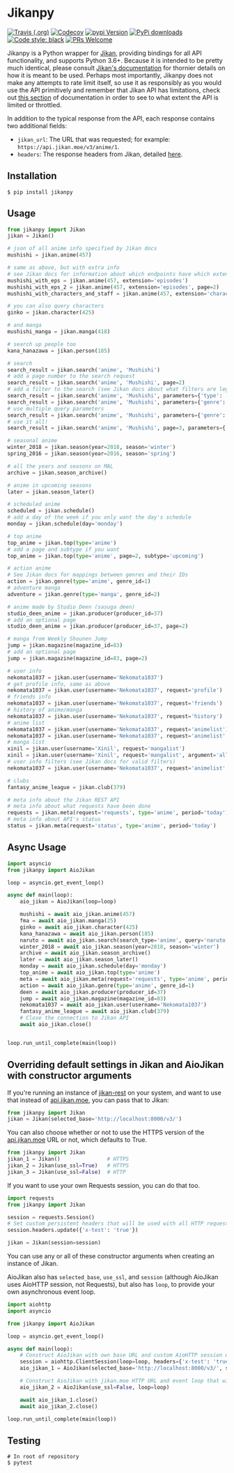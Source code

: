 Jikanpy
=======

[![Travis (.org)](https://img.shields.io/travis/AWConant/jikanpy.svg?style=flat-square)](https://travis-ci.org/AWConant/jikanpy)
[![Codecov](https://img.shields.io/codecov/c/github/AWConant/jikanpy.svg?style=flat-square)](https://codecov.io/gh/AWConant/jikanpy/)
[![pypi Version](https://img.shields.io/pypi/v/jikanpy.svg?style=flat-square)](https://pypi.org/project/jikanpy/)
[![PyPi downloads](https://img.shields.io/pypi/dm/jikanpy?style=flat-square)](https://pypi.org/project/jikanpy/)
[![Code style: black](https://img.shields.io/badge/code%20style-black-000000.svg?style=flat-square)](https://github.com/ambv/black)
[![PRs Welcome](https://img.shields.io/badge/PRs-welcome-brightgreen.svg?style=flat-square)](http://makeapullrequest.com)

Jikanpy is a Python wrapper for [Jikan](https://github.com/jikan-me/jikan),
providing bindings for all API functionality, and supports Python 3.6+. Because it is intended to be
pretty much identical, please consult [Jikan's
documentation](https://jikan.docs.apiary.io/#) for thornier details on how it is meant to
be used. Perhaps most importantly, Jikanpy does not make any attempts to rate
limit itself, so use it as responsibly as you would use the API primitively and
remember that Jikan API has limitations, check out [this section](https://jikan.docs.apiary.io/#introduction/information/rate-limiting)
of documentation in order to see to what extent the API is limited or throttled.

In addition to the typical response from the API, each response contains two additional fields:

* `jikan_url`: The URL that was requested; for example: `https://api.jikan.moe/v3/anime/1`.
* `headers`: The response headers from Jikan, detailed [here](https://jikan.docs.apiary.io/#introduction/information/caching).

## Installation
```shell
$ pip install jikanpy
```

## Usage
```python
from jikanpy import Jikan
jikan = Jikan()

# json of all anime info specified by Jikan docs
mushishi = jikan.anime(457)

# same as above, but with extra info
# see Jikan docs for information about which endpoints have which extensions
mushishi_with_eps = jikan.anime(457, extension='episodes')
mushishi_with_eps_2 = jikan.anime(457, extension='episodes', page=2)
mushishi_with_characters_and_staff = jikan.anime(457, extension='characters_staff')

# you can also query characters
ginko = jikan.character(425)

# and manga
mushishi_manga = jikan.manga(418)

# search up people too
kana_hanazawa = jikan.person(185)

# search
search_result = jikan.search('anime', 'Mushishi')
# add a page number to the search request
search_result = jikan.search('anime', 'Mushishi', page=2)
# add a filter to the search (see Jikan docs about what filters are legal)
search_result = jikan.search('anime', 'Mushishi', parameters={'type': 'tv'})
search_result = jikan.search('anime', 'Mushishi', parameters={'genre': 37})
# use multiple query parameters
search_result = jikan.search('anime', 'Mushishi', parameters={'genre': 37, 'type': 'tv'})
# use it all!
search_result = jikan.search('anime', 'Mushishi', page=3, parameters={'genre': 37, 'type': 'tv'})

# seasonal anime
winter_2018 = jikan.season(year=2018, season='winter')
spring_2016 = jikan.season(year=2016, season='spring')

# all the years and seasons on MAL
archive = jikan.season_archive()

# anime in upcoming seasons
later = jikan.season_later()

# scheduled anime
scheduled = jikan.schedule()
# add a day of the week if you only want the day's schedule
monday = jikan.schedule(day='monday')

# top anime
top_anime = jikan.top(type='anime')
# add a page and subtype if you want
top_anime = jikan.top(type='anime', page=2, subtype='upcoming')

# action anime
# See Jikan docs for mappings between genres and their IDs
action = jikan.genre(type='anime', genre_id=1)
# adventure manga
adventure = jikan.genre(type='manga', genre_id=2)

# anime made by Studio Deen (sasuga deen)
studio_deen_anime = jikan.producer(producer_id=37)
# add an optional page
studio_deen_anime = jikan.producer(producer_id=37, page=2)

# manga from Weekly Shounen Jump
jump = jikan.magazine(magazine_id=83)
# add an optional page
jump = jikan.magazine(magazine_id=83, page=2)

# user info
nekomata1037 = jikan.user(username='Nekomata1037')
# get profile info, same as above
nekomata1037 = jikan.user(username='Nekomata1037', request='profile')
# friends info
nekomata1037 = jikan.user(username='Nekomata1037', request='friends')
# history of anime/manga
nekomata1037 = jikan.user(username='Nekomata1037', request='history')
# anime list
nekomata1037 = jikan.user(username='Nekomata1037', request='animelist')
nekomata1037 = jikan.user(username='Nekomata1037', request='animelist', argument='completed', page=2)
# manga list
xinil = jikan.user(username='Xinil', request='mangalist')
xinil = jikan.user(username='Xinil', request='mangalist', argument='all')
# user info filters (see Jikan docs for valid filters)
nekomata1037 = jikan.user(username='Nekomata1037', request='animelist', parameters={'year': 2019})

# clubs
fantasy_anime_league = jikan.club(379)

# meta info about the Jikan REST API
# meta info about what requests have been done
requests = jikan.meta(request='requests', type='anime', period='today')
# meta info about API's status
status = jikan.meta(request='status', type='anime', period='today')
```

## Async Usage
```python
import asyncio
from jikanpy import AioJikan

loop = asyncio.get_event_loop()

async def main(loop):
    aio_jikan = AioJikan(loop=loop)

    mushishi = await aio_jikan.anime(457)
    fma = await aio_jikan.manga(25)
    ginko = await aio_jikan.character(425)
    kana_hanazawa = await aio_jikan.person(185)
    naruto = await aio_jikan.search(search_type='anime', query='naruto')
    winter_2018 = await aio_jikan.season(year=2018, season='winter')
    archive = await aio_jikan.season_archive()
    later = await aio_jikan.season_later()
    monday = await aio_jikan.schedule(day='monday')
    top_anime = await aio_jikan.top(type='anime')
    meta = await aio_jikan.meta(request='requests', type='anime', period='today')
    action = await aio_jikan.genre(type='anime', genre_id=1)
    deen = await aio_jikan.producer(producer_id=37)
    jump = await aio_jikan.magazine(magazine_id=83)
    nekomata1037 = await aio_jikan.user(username='Nekomata1037')
    fantasy_anime_league = await aio_jikan.club(379)
    # Close the connection to Jikan API
    await aio_jikan.close()


loop.run_until_complete(main(loop))
```

## Overriding default settings in Jikan and AioJikan with constructor arguments

If you're running an instance of [jikan-rest](https://github.com/jikan-me/jikan-rest) on your system, and want to use that instead of [api.jikan.moe](https://jikan.moe/), you can pass that to Jikan:

```python
from jikanpy import Jikan
jikan = Jikan(selected_base='http://localhost:8000/v3/')
```

You can also choose whether or not to use the HTTPS version of the [api.jikan.moe](https://jikan.moe/) URL or not,
which defaults to True.

```python
from jikanpy import Jikan
jikan_1 = Jikan()               # HTTPS
jikan_2 = Jikan(use_ssl=True)   # HTTPS
jikan_3 = Jikan(use_ssl=False)  # HTTP
```

If you want to use your own Requests session, you can do that too.

```python
import requests
from jikanpy import Jikan

session = requests.Session()
# Set custom persistent headers that will be used with all HTTP requests with your session
session.headers.update({'x-test': 'true'})

jikan = Jikan(session=session)
```

You can use any or all of these constructor arguments when creating an instance of Jikan.

AioJikan also has `selected_base`, `use_ssl`, and `session` (although AioJikan uses AioHTTP session, not Requests),
but also has `loop`, to provide your own asynchronous event loop.

```python
import aiohttp
import asyncio

from jikanpy import AioJikan

loop = asyncio.get_event_loop()

async def main(loop):
    # Construct AioJikan with own base URL and custom AioHTTP session with custom persistent headers and event loop
    session = aiohttp.ClientSession(loop=loop, headers={'x-test': 'true'})
    aio_jikan_1 = AioJikan(selected_base='http://localhost:8000/v3/', session=session)

    # Construct AioJikan with jikan.moe HTTP URL and event loop that will be used in internal AioHTTP session
    aio_jikan_2 = AioJikan(use_ssl=False, loop=loop)

    await aio_jikan_1.close()
    await aio_jikan_2.close()

loop.run_until_complete(main(loop))
```

## Testing
```shell
# In root of repository
$ pytest
```
